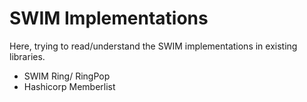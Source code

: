 # SWIM Implementations

Here, trying to read/understand the SWIM implementations in existing libraries.

- SWIM Ring/ RingPop
- Hashicorp Memberlist